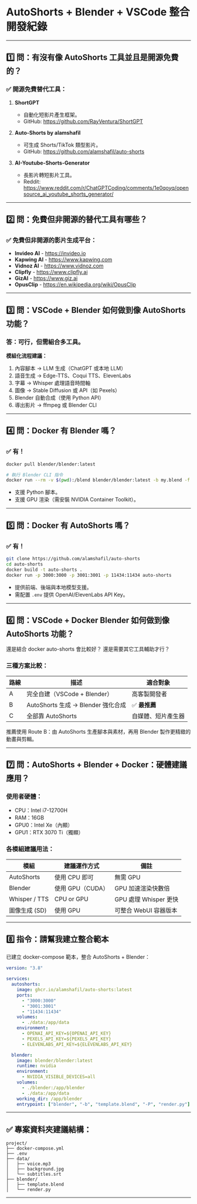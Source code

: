 
# AutoShorts + Blender + VSCode 整合開發紀錄

---

## 1️⃣ 問：有沒有像 AutoShorts 工具並且是開源免費的？

### ✅ 開源免費替代工具：

1. **ShortGPT**
   - 自動化短影片產生框架。
   - GitHub: https://github.com/RayVentura/ShortGPT

2. **Auto-Shorts by alamshafil**
   - 可生成 Shorts/TikTok 類型影片。
   - GitHub: https://github.com/alamshafil/auto-shorts

3. **AI-Youtube-Shorts-Generator**
   - 長影片轉短影片工具。
   - Reddit: https://www.reddit.com/r/ChatGPTCoding/comments/1e0qoyq/opensource_ai_youtube_shorts_generator/

---

## 2️⃣ 問：免費但非開源的替代工具有哪些？

### ✅ 免費但非開源的影片生成平台：

- **Invideo AI** - https://invideo.io
- **Kapwing AI** - https://www.kapwing.com
- **Vidnoz AI** - https://www.vidnoz.com
- **Clipfly** - https://www.clipfly.ai
- **GizAI** - https://www.giz.ai
- **OpusClip** - https://en.wikipedia.org/wiki/OpusClip

---

## 3️⃣ 問：VSCode + Blender 如何做到像 AutoShorts 功能？

### 答：可行，但需組合多工具。

**模組化流程建議：**

1. 內容腳本 → LLM 生成（ChatGPT 或本地 LLM）
2. 語音生成 → Edge-TTS、Coqui TTS、ElevenLabs
3. 字幕 → Whisper 處理語音時間軸
4. 圖像 → Stable Diffusion 或 API（如 Pexels）
5. Blender 自動合成（使用 Python API）
6. 導出影片 → ffmpeg 或 Blender CLI

---

## 4️⃣ 問：Docker 有 Blender 嗎？

### ✅ 有！

```bash
docker pull blender/blender:latest

# 執行 Blender CLI 指令
docker run --rm -v $(pwd):/blend blender/blender:latest -b my.blend -f 1
```

- 支援 Python 腳本。
- 支援 GPU 渲染（需安裝 NVIDIA Container Toolkit）。

---

## 5️⃣ 問：Docker 有 AutoShorts 嗎？

### ✅ 有！

```bash
git clone https://github.com/alamshafil/auto-shorts
cd auto-shorts
docker build -t auto-shorts .
docker run -p 3000:3000 -p 3001:3001 -p 11434:11434 auto-shorts
```

- 提供前端、後端與本地模型支援。
- 需配置 `.env` 提供 OpenAI/ElevenLabs API Key。

---

## 6️⃣ 問：VSCode + Docker Blender 如何做到像 AutoShorts 功能？
還是結合 docker auto-shorts 會比較好？
還是需要其它工具輔助才行？

### 三種方案比較：

| 路線 | 描述 | 適合對象 |
|------|------|-----------|
| A | 完全自建（VSCode + Blender） | 高客製開發者 |
| B | AutoShorts 生成 → Blender 強化合成 | ✅ **最推薦** |
| C | 全部靠 AutoShorts | 自媒體、短片產生器

推薦使用 Route B：由 AutoShorts 生產腳本與素材，再用 Blender 製作更精緻的動畫與剪輯。

---

## 7️⃣ 問：AutoShorts + Blender + Docker：硬體建議應用？

### 使用者硬體：

- CPU：Intel i7-12700H
- RAM：16GB
- GPU0：Intel Xe（內顯）
- GPU1：RTX 3070 Ti（獨顯）

### 各模組建議用法：

| 模組 | 建議運作方式 | 備註 |
|------|---------------|------|
| AutoShorts | 使用 CPU 即可 | 無需 GPU |
| Blender | 使用 GPU（CUDA） | GPU 加速渲染快數倍 |
| Whisper / TTS | CPU or GPU | GPU 處理 Whisper 更快 |
| 圖像生成 (SD) | 使用 GPU | 可整合 WebUI 容器版本 |

---

## 8️⃣ 指令：請幫我建立整合範本

已建立 docker-compose 範本，整合 AutoShorts + Blender：

```yaml
version: "3.8"

services:
  autoshorts:
    image: ghcr.io/alamshafil/auto-shorts:latest
    ports:
      - "3000:3000"
      - "3001:3001"
      - "11434:11434"
    volumes:
      - ./data:/app/data
    environment:
      - OPENAI_API_KEY=${OPENAI_API_KEY}
      - PEXELS_API_KEY=${PEXELS_API_KEY}
      - ELEVENLABS_API_KEY=${ELEVENLABS_API_KEY}

  blender:
    image: blender/blender:latest
    runtime: nvidia
    environment:
      - NVIDIA_VISIBLE_DEVICES=all
    volumes:
      - ./blender:/app/blender
      - ./data:/app/data
    working_dir: /app/blender
    entrypoint: ["blender", "-b", "template.blend", "-P", "render.py"]
```

---

## ✅ 專案資料夾建議結構：

```
project/
├── docker-compose.yml
├── .env
├── data/
│   ├── voice.mp3
│   ├── background.jpg
│   └── subtitles.srt
├── blender/
│   ├── template.blend
│   └── render.py
```

---

